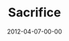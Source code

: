 ---
layout: message
category: message
series: "Game Changers"
title: "Sacrifice"
date: 2012-04-07-00-00
message_id: 721
sc-permalink-url: "http://soundcloud.com/crdschurch/sacrifice"
audio: "http://s3.amazonaws.com/crossroads-media/messages/audio/gamechangers_05.mp3"
audio-duration: "40:21"
program: "http://s3.amazonaws.com/crossroads-media/documents/04_07-08_12Program.pdf"
description: "Brian Tome talks about Jesus, the ultimate game changer and how it takes sacrifice to change the game."
video: "http://s3.amazonaws.com/crossroads-media/messages/video/gamechangers_05.mp4"
video-duration: "40:26"
yt-embed-url: "//www.youtube.com/embed/gC7JCzyaSaY"
video-image: "http://s3.amazonaws.com/crossroads-media/images/gamechangers_05_still.jpg"
tag: 
 - brian-tome
 - easter
 - mother-teresa
 - sacrifice
explicit: false
---